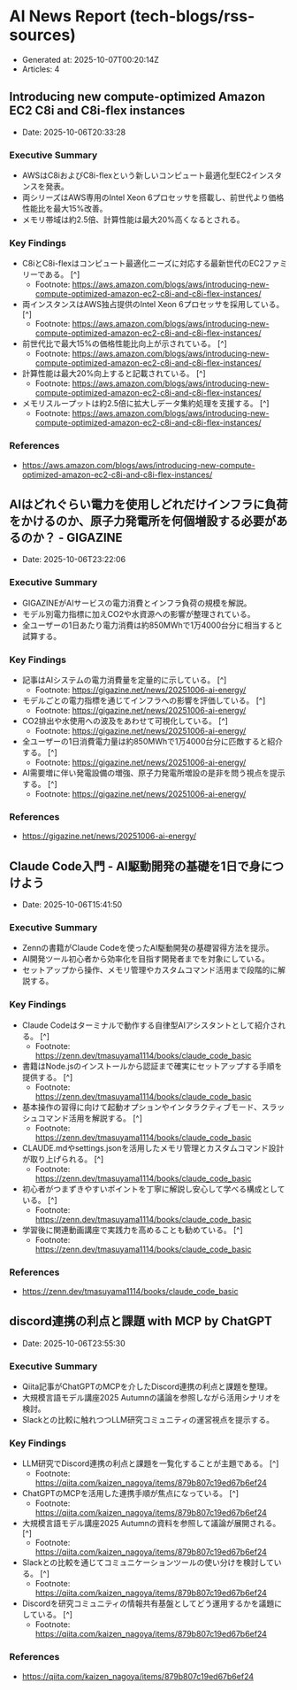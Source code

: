 # AI News Report (tech-blogs/rss-sources)

- Generated at: 2025-10-07T00:20:14Z
- Articles: 4

## Introducing new compute-optimized Amazon EC2 C8i and C8i-flex instances
- Date: 2025-10-06T20:33:28

### Executive Summary
- AWSはC8iおよびC8i-flexという新しいコンピュート最適化型EC2インスタンスを発表。
- 両シリーズはAWS専用のIntel Xeon 6プロセッサを搭載し、前世代より価格性能比を最大15%改善。
- メモリ帯域は約2.5倍、計算性能は最大20%高くなるとされる。

### Key Findings
- C8iとC8i-flexはコンピュート最適化ニーズに対応する最新世代のEC2ファミリーである。 [^]
  - Footnote: https://aws.amazon.com/blogs/aws/introducing-new-compute-optimized-amazon-ec2-c8i-and-c8i-flex-instances/
- 両インスタンスはAWS独占提供のIntel Xeon 6プロセッサを採用している。 [^]
  - Footnote: https://aws.amazon.com/blogs/aws/introducing-new-compute-optimized-amazon-ec2-c8i-and-c8i-flex-instances/
- 前世代比で最大15%の価格性能比向上が示されている。 [^]
  - Footnote: https://aws.amazon.com/blogs/aws/introducing-new-compute-optimized-amazon-ec2-c8i-and-c8i-flex-instances/
- 計算性能は最大20%向上すると記載されている。 [^]
  - Footnote: https://aws.amazon.com/blogs/aws/introducing-new-compute-optimized-amazon-ec2-c8i-and-c8i-flex-instances/
- メモリスループットは約2.5倍に拡大しデータ集約処理を支援する。 [^]
  - Footnote: https://aws.amazon.com/blogs/aws/introducing-new-compute-optimized-amazon-ec2-c8i-and-c8i-flex-instances/

### References
- https://aws.amazon.com/blogs/aws/introducing-new-compute-optimized-amazon-ec2-c8i-and-c8i-flex-instances/

## AIはどれぐらい電力を使用しどれだけインフラに負荷をかけるのか、原子力発電所を何個増設する必要があるのか？ - GIGAZINE
- Date: 2025-10-06T23:22:06

### Executive Summary
- GIGAZINEがAIサービスの電力消費とインフラ負荷の規模を解説。
- モデル別電力指標に加えCO2や水資源への影響が整理されている。
- 全ユーザーの1日あたり電力消費は約850MWhで1万4000台分に相当すると試算する。

### Key Findings
- 記事はAIシステムの電力消費量を定量的に示している。 [^]
  - Footnote: https://gigazine.net/news/20251006-ai-energy/
- モデルごとの電力指標を通じてインフラへの影響を評価している。 [^]
  - Footnote: https://gigazine.net/news/20251006-ai-energy/
- CO2排出や水使用への波及をあわせて可視化している。 [^]
  - Footnote: https://gigazine.net/news/20251006-ai-energy/
- 全ユーザーの1日消費電力量は約850MWhで1万4000台分に匹敵すると紹介する。 [^]
  - Footnote: https://gigazine.net/news/20251006-ai-energy/
- AI需要増に伴い発電設備の増強、原子力発電所増設の是非を問う視点を提示する。 [^]
  - Footnote: https://gigazine.net/news/20251006-ai-energy/

### References
- https://gigazine.net/news/20251006-ai-energy/

## Claude Code入門 - AI駆動開発の基礎を1日で身につけよう
- Date: 2025-10-06T15:41:50

### Executive Summary
- Zennの書籍がClaude Codeを使ったAI駆動開発の基礎習得方法を提示。
- AI開発ツール初心者から効率化を目指す開発者までを対象にしている。
- セットアップから操作、メモリ管理やカスタムコマンド活用まで段階的に解説する。

### Key Findings
- Claude Codeはターミナルで動作する自律型AIアシスタントとして紹介される。 [^]
  - Footnote: https://zenn.dev/tmasuyama1114/books/claude_code_basic
- 書籍はNode.jsのインストールから認証まで確実にセットアップする手順を提供する。 [^]
  - Footnote: https://zenn.dev/tmasuyama1114/books/claude_code_basic
- 基本操作の習得に向けて起動オプションやインタラクティブモード、スラッシュコマンド活用を解説する。 [^]
  - Footnote: https://zenn.dev/tmasuyama1114/books/claude_code_basic
- CLAUDE.mdやsettings.jsonを活用したメモリ管理とカスタムコマンド設計が取り上げられる。 [^]
  - Footnote: https://zenn.dev/tmasuyama1114/books/claude_code_basic
- 初心者がつまずきやすいポイントを丁寧に解説し安心して学べる構成としている。 [^]
  - Footnote: https://zenn.dev/tmasuyama1114/books/claude_code_basic
- 学習後に関連動画講座で実践力を高めることも勧めている。 [^]
  - Footnote: https://zenn.dev/tmasuyama1114/books/claude_code_basic

### References
- https://zenn.dev/tmasuyama1114/books/claude_code_basic

## discord連携の利点と課題 with MCP by ChatGPT
- Date: 2025-10-06T23:55:30

### Executive Summary
- Qiita記事がChatGPTのMCPを介したDiscord連携の利点と課題を整理。
- 大規模言語モデル講座2025 Autumnの議論を参照しながら活用シナリオを検討。
- Slackとの比較に触れつつLLM研究コミュニティの運営視点を提示する。

### Key Findings
- LLM研究でDiscord連携の利点と課題を一覧化することが主題である。 [^]
  - Footnote: https://qiita.com/kaizen_nagoya/items/879b807c19ed67b6ef24
- ChatGPTのMCPを活用した連携手順が焦点になっている。 [^]
  - Footnote: https://qiita.com/kaizen_nagoya/items/879b807c19ed67b6ef24
- 大規模言語モデル講座2025 Autumnの資料を参照して議論が展開される。 [^]
  - Footnote: https://qiita.com/kaizen_nagoya/items/879b807c19ed67b6ef24
- Slackとの比較を通じてコミュニケーションツールの使い分けを検討している。 [^]
  - Footnote: https://qiita.com/kaizen_nagoya/items/879b807c19ed67b6ef24
- Discordを研究コミュニティの情報共有基盤としてどう運用するかを議題にしている。 [^]
  - Footnote: https://qiita.com/kaizen_nagoya/items/879b807c19ed67b6ef24

### References
- https://qiita.com/kaizen_nagoya/items/879b807c19ed67b6ef24
